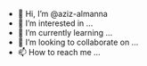 - 👋 Hi, I’m @aziz-almanna
- 👀 I’m interested in ...
- 🌱 I’m currently learning ...
- 💞️ I’m looking to collaborate on ...
- 📫 How to reach me ...

<!---
aziz-almanna/aziz-almanna is a ✨ special ✨ repository because its `README.md` (this file) appears on your GitHub profile.
You can click the Preview link to take a look at your changes.
--->
